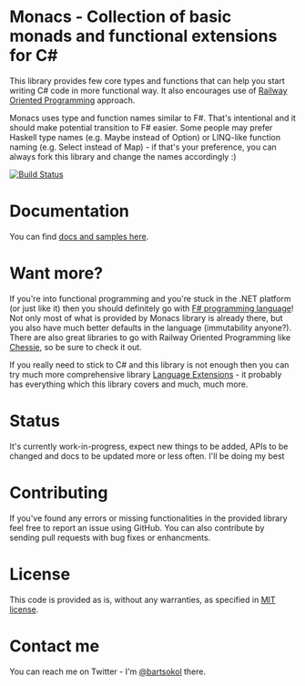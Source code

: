 # Monacs - Collection of basic monads and functional extensions for C#

This library provides few core types and functions that can help you start writing C# code in more functional way.
It also encourages use of [Railway Oriented Programming](https://fsharpforfunandprofit.com/rop/) approach.

Monacs uses type and function names similar to F#. That's intentional and it should make potential transition to F# easier.
Some people may prefer Haskell type names (e.g. Maybe instead of Option) or LINQ-like function naming (e.g. Select instead of Map) - if that's your preference, you can always fork this library and change the names accordingly :)

[![Build Status](https://travis-ci.org/bartsokol/Monacs.svg?branch=master)](https://travis-ci.org/bartsokol/Monacs)

# Documentation

You can find [docs and samples here](docs/Index.md).

# Want more?

If you're into functional programming and you're stuck in the .NET platform (or just like it) then you should definitely go with [F# programming language](http://fsharp.org/)!
Not only most of what is provided by Monacs library is already there, but you also have much better defaults in the language (immutability anyone?).
There are also great libraries to go with Railway Oriented Programming like [Chessie](http://fsprojects.github.io/Chessie/), so be sure to check it out.

If you really need to stick to C# and this library is not enough then you can try much more comprehensive library [Language Extensions](https://github.com/louthy/language-ext) - it probably has everything which this library covers and much, much more.

# Status

It's currently work-in-progress, expect new things to be added, APIs to be changed and docs to be updated more or less often.
I'll be doing my best

# Contributing

If you've found any errors or missing functionalities in the provided library feel free to report an issue using GitHub.
You can also contribute by sending pull requests with bug fixes or enhancments.

# License

This code is provided as is, without any warranties, as specified in [MIT license](LICENSE).

# Contact me

You can reach me on Twitter - I'm [@bartsokol](https://twitter.com/bartsokol) there.
